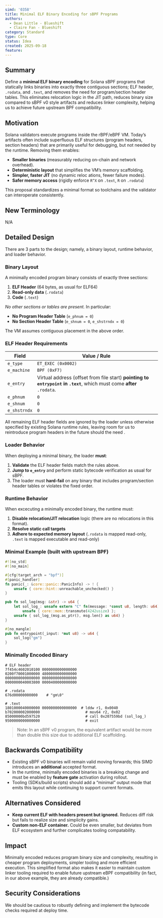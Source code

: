 ```yaml
---
simd: '0358'
title: Minimal ELF Binary Encoding for sBPF Programs
authors:
  - Dean Little - Blueshift
  - Claire Fan - Blueshift
category: Standard
type: Core
status: Idea
created: 2025-09-18
feature: 
---
```


## Summary

Define a **minimal ELF binary encoding** for Solana sBPF programs that statically links binaries into exactly three contiguous sections; ELF header, `.rodata`, and `.text`, and removes the need for program/section header tables. This eliminates relocation logic in the JIT path, reduces binary size compared to sBPF v0 style artifacts and reduces linker complexity, helping us to achieve future upstream BPF compatibility.

## Motivation

Solana validators execute programs inside the rBPF/eBPF VM. Today’s artifacts often include superfluous ELF structures (program headers, section headers) that are primarily useful for debugging, but not needed by the runtime. Removing them enables:

* **Smaller binaries** (measurably reducing on-chain and network overhead).
* **Deterministic layout** that simplifies the VM’s memory scaffolding.
* **Simpler, faster JIT** (no dynamic reloc ations, fewer failure modes).
* **Safer memory access** (rigidly enforce `R^X` on `.text`, `R` on `.rodata`)

This proposal standardizes a minimal format so toolchains and the validator can interoperate consistently.

## New Terminology

N/A

## Detailed Design

There are 3 parts to the design; namely, a binary layout, runtime behavior, and loader behavior. 

### Binary Layout

A minimally encoded program binary consists of exactly three sections:

1. **ELF Header** (64 bytes, as usual for ELF64)
2. **Read-only data** (`.rodata`)
3. **Code** (`.text`)

*No other sections or tables are present.* In particular:

* **No Program Header Table** (`e_phnum = 0`)
* **No Section Header Table** (`e_shnum = 0`, `e_shstrndx = 0`)

The VM assumes contiguous placement in the above order.

### ELF Header Requirements

| Field        | Value / Rule                                                                                                           |
| ------------ | ---------------------------------------------------------------------------------------------------------------------- |
| `e_type`     | `ET_EXEC (0x0002)`                                                                                                     |
| `e_machine`  | `BPF (0xF7)`                                                                                                           |
| `e_entry`    | Virtual address (offset from file start) **pointing to `entrypoint` in `.text`**, which must come **after** `.rodata`. |
| `e_phnum`    | `0`                                                                                                                    |
| `e_shnum`    | `0`                                                                                                                    |
| `e_shstrndx` | `0`                                                                                                                    |

All remaining ELF header fields are ignored by the loader unless otherwise specified by existing Solana runtime rules, leaving room for us to reintroduce program headers in the future should the need .

### Loader Behavior

When deploying a minimal binary, the loader **must**:

1. **Validate** the ELF header fields match the rules above.
2. **Jump to `e_entry`** and perform static bytecode verification as usual for sBPF.
3. The loader must **hard-fail** on any binary that includes program/section header tables or violates the fixed order.

### Runtime Behavior

When excecuting a minimally encoded binary, the runtime must:
1. **Disable relocation/JIT relocation** logic (there are no relocations in this format).
2. **Resolve static call targets**
3. **Adhere to expected memory layout** (`.rodata` is mapped read-only, `.text` is mapped executable and read-only)

### Minimal Example (built with upstream BPF)

```rust
#![no_std]
#![no_main]

#[cfg(target_arch = "bpf")]
#[panic_handler]
fn panic(_: &core::panic::PanicInfo) -> ! {
    unsafe { core::hint::unreachable_unchecked() }
}

pub fn sol_log(msg: &str) -> u64 {
    let sol_log_: unsafe extern "C" fn(message: *const u8, length: u64) -> u64 =
        unsafe { core::mem::transmute(4242usize) };
    unsafe { sol_log_(msg.as_ptr(), msg.len() as u64) }
}

#[no_mangle]
pub fn entrypoint(_input: *mut u8) -> u64 {
    sol_log("gm")
}
```

### Minimally Encoded Binary

```
# ELF header
7f454c4602010100 0000000000000000
0200f70001000000 4800000000000000
0000000000000000 0000000000000000
0000000040003800 0000400000000000

# .rodata
676d00000000000    # "gm\0"

# .text
1801000040000000 0000000000000000  # lddw r1, 0x0040
b702000002000000                     # mov64 r2, 0x02
85000000bd597520                     # call 0x207559bd (sol_log_)
9500000000000000                     # exit
```

> Note: In an sBPF v0 program, the equivalent artifact would be more than double this size due to additional ELF scaffolding.

## Backwards Compatibility

* Existing sBPF v0 binaries will remain valid moving forwards; this SIMD introduces an **additional** accepted format.
* In the runtime, minimally encoded binaries is a breaking change and must be enabled by **feature gate** activation during rollout.
* Tooling (SDKs/build scripts) should add a “minimal” output mode that emits this layout while continuing to support current formats.

## Alternatives Considered

* **Keep current ELF with headers present but ignored.** Reduces diff risk but fails to realize size and simplicity gains.
* **Custom non-ELF container.** Could be even smaller, but deviates from ELF ecosystem and further complicates tooling compatability.

## Impact

Minimally encoded reduces program binary size and complexity, resulting in cheaper program deployments, simpler tooling and more efficient execution. This simplified format also makes it easier to maintain custom linker tooling required to enable future upstream eBPF compatibility (in fact, in our above example, they are already compatible.)

## Security Considerations

We should be cautious to robustly defining and implement the bytecode checks required at deploy time.
